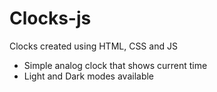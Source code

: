 # Clocks-js
Clocks created using HTML, CSS and JS
  - Simple analog clock that shows current time
  - Light and Dark modes available
